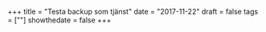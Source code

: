 +++
title = "Testa backup som tjänst"
date = "2017-11-22"
draft = false
tags = [""]
showthedate = false
+++